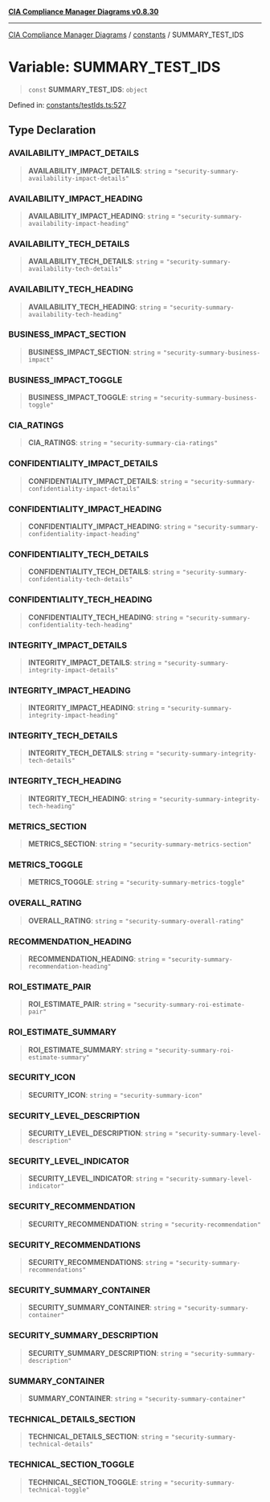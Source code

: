 [**CIA Compliance Manager Diagrams v0.8.30**](../../README.md)

***

[CIA Compliance Manager Diagrams](../../modules.md) / [constants](../README.md) / SUMMARY\_TEST\_IDS

# Variable: SUMMARY\_TEST\_IDS

> `const` **SUMMARY\_TEST\_IDS**: `object`

Defined in: [constants/testIds.ts:527](https://github.com/Hack23/cia-compliance-manager/blob/6afa716316469147e542039d136ec79ffdbd4ac9/src/constants/testIds.ts#L527)

## Type Declaration

### AVAILABILITY\_IMPACT\_DETAILS

> **AVAILABILITY\_IMPACT\_DETAILS**: `string` = `"security-summary-availability-impact-details"`

### AVAILABILITY\_IMPACT\_HEADING

> **AVAILABILITY\_IMPACT\_HEADING**: `string` = `"security-summary-availability-impact-heading"`

### AVAILABILITY\_TECH\_DETAILS

> **AVAILABILITY\_TECH\_DETAILS**: `string` = `"security-summary-availability-tech-details"`

### AVAILABILITY\_TECH\_HEADING

> **AVAILABILITY\_TECH\_HEADING**: `string` = `"security-summary-availability-tech-heading"`

### BUSINESS\_IMPACT\_SECTION

> **BUSINESS\_IMPACT\_SECTION**: `string` = `"security-summary-business-impact"`

### BUSINESS\_IMPACT\_TOGGLE

> **BUSINESS\_IMPACT\_TOGGLE**: `string` = `"security-summary-business-toggle"`

### CIA\_RATINGS

> **CIA\_RATINGS**: `string` = `"security-summary-cia-ratings"`

### CONFIDENTIALITY\_IMPACT\_DETAILS

> **CONFIDENTIALITY\_IMPACT\_DETAILS**: `string` = `"security-summary-confidentiality-impact-details"`

### CONFIDENTIALITY\_IMPACT\_HEADING

> **CONFIDENTIALITY\_IMPACT\_HEADING**: `string` = `"security-summary-confidentiality-impact-heading"`

### CONFIDENTIALITY\_TECH\_DETAILS

> **CONFIDENTIALITY\_TECH\_DETAILS**: `string` = `"security-summary-confidentiality-tech-details"`

### CONFIDENTIALITY\_TECH\_HEADING

> **CONFIDENTIALITY\_TECH\_HEADING**: `string` = `"security-summary-confidentiality-tech-heading"`

### INTEGRITY\_IMPACT\_DETAILS

> **INTEGRITY\_IMPACT\_DETAILS**: `string` = `"security-summary-integrity-impact-details"`

### INTEGRITY\_IMPACT\_HEADING

> **INTEGRITY\_IMPACT\_HEADING**: `string` = `"security-summary-integrity-impact-heading"`

### INTEGRITY\_TECH\_DETAILS

> **INTEGRITY\_TECH\_DETAILS**: `string` = `"security-summary-integrity-tech-details"`

### INTEGRITY\_TECH\_HEADING

> **INTEGRITY\_TECH\_HEADING**: `string` = `"security-summary-integrity-tech-heading"`

### METRICS\_SECTION

> **METRICS\_SECTION**: `string` = `"security-summary-metrics-section"`

### METRICS\_TOGGLE

> **METRICS\_TOGGLE**: `string` = `"security-summary-metrics-toggle"`

### OVERALL\_RATING

> **OVERALL\_RATING**: `string` = `"security-summary-overall-rating"`

### RECOMMENDATION\_HEADING

> **RECOMMENDATION\_HEADING**: `string` = `"security-summary-recommendation-heading"`

### ROI\_ESTIMATE\_PAIR

> **ROI\_ESTIMATE\_PAIR**: `string` = `"security-summary-roi-estimate-pair"`

### ROI\_ESTIMATE\_SUMMARY

> **ROI\_ESTIMATE\_SUMMARY**: `string` = `"security-summary-roi-estimate-summary"`

### SECURITY\_ICON

> **SECURITY\_ICON**: `string` = `"security-summary-icon"`

### SECURITY\_LEVEL\_DESCRIPTION

> **SECURITY\_LEVEL\_DESCRIPTION**: `string` = `"security-summary-level-description"`

### SECURITY\_LEVEL\_INDICATOR

> **SECURITY\_LEVEL\_INDICATOR**: `string` = `"security-summary-level-indicator"`

### SECURITY\_RECOMMENDATION

> **SECURITY\_RECOMMENDATION**: `string` = `"security-recommendation"`

### SECURITY\_RECOMMENDATIONS

> **SECURITY\_RECOMMENDATIONS**: `string` = `"security-summary-recommendations"`

### SECURITY\_SUMMARY\_CONTAINER

> **SECURITY\_SUMMARY\_CONTAINER**: `string` = `"security-summary-container"`

### SECURITY\_SUMMARY\_DESCRIPTION

> **SECURITY\_SUMMARY\_DESCRIPTION**: `string` = `"security-summary-description"`

### SUMMARY\_CONTAINER

> **SUMMARY\_CONTAINER**: `string` = `"security-summary-container"`

### TECHNICAL\_DETAILS\_SECTION

> **TECHNICAL\_DETAILS\_SECTION**: `string` = `"security-summary-technical-details"`

### TECHNICAL\_SECTION\_TOGGLE

> **TECHNICAL\_SECTION\_TOGGLE**: `string` = `"security-summary-technical-toggle"`
